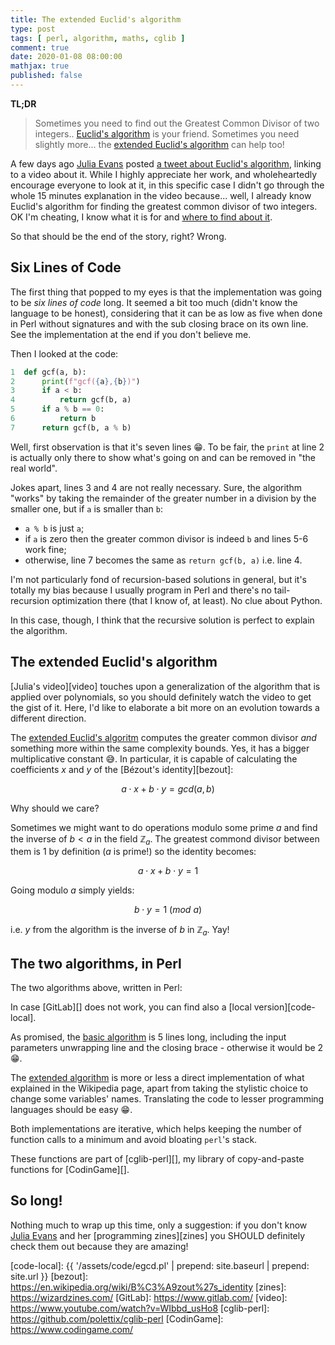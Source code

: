 ```yaml
---
title: The extended Euclid's algorithm
type: post
tags: [ perl, algorithm, maths, cglib ]
comment: true
date: 2020-01-08 08:00:00
mathjax: true
published: false
---
```


**TL;DR**

> Sometimes you need to find out the Greatest Common Divisor of two
> integers.. [Euclid's algorithm][euclid-wiki] is your friend. Sometimes you
> need slightly more... the [extended Euclid's algorithm][eeuclid-wiki] can
> help too!

A few days ago [Julia Evans][] posted [a tweet about Euclid's
algorithm][je-euclid-tweet], linking to a video about it. While I highly
appreciate her work, and wholeheartedly encourage everyone to look at it, in
this specific case I didn't go through the whole 15 minutes explanation in
the video because... well, I already know Euclid's algorithm for finding the
greatest common divisor of two integers. OK I'm cheating, I know what it is
for and [where to find about it][euclid-wiki].

So that should be the end of the story, right? Wrong.

## Six Lines of Code

The first thing that popped to my eyes is that the implementation was going
to be *six lines of code* long. It seemed a bit too much (didn't know the
language to be honest), considering that it can be as low as five when done
in Perl without signatures and with the sub closing brace on its own line.
See the implementation at the end if you don't believe me.

Then I looked at the code:

```python
1  def gcf(a, b):
2      print(f"gcf({a},{b})")
3      if a < b:
4          return gcf(b, a)
5      if a % b == 0:
6          return b
7      return gcf(b, a % b)
```

Well, first observation is that it's seven lines 😁. To be fair, the `print`
at line 2 is actually only there to show what's going on and can be removed
in "the real world".

Jokes apart, lines 3 and 4 are not really necessary. Sure, the algorithm
"works" by taking the remainder of the greater number in a division by the
smaller one, but if `a` is smaller than `b`:

- `a % b` is just `a`;
- if `a` is zero then the greater common divisor is indeed `b` and lines 5-6
  work fine;
- otherwise, line 7 becomes the same as `return gcf(b, a)` i.e. line 4.

I'm not particularly fond of recursion-based solutions in general, but it's
totally my bias because I usually program in Perl and there's no
tail-recursion optimization there (that I know of, at least). No clue about
Python.

In this case, though, I think that the recursive solution is perfect to
explain the algorithm.


## The extended Euclid's algorithm

[Julia's video][video] touches upon a generalization of the algorithm that
is applied over polynomials, so you should definitely watch the video to get
the gist of it. Here, I'd like to elaborate a bit more on an evolution
towards a different direction.

The [extended Euclid's algoritm][eeuclid-wiki] computes the greater common
divisor *and* something more within the same complexity bounds. Yes, it has
a bigger multiplicative constant 😅. In particular, it is capable of
calculating the coefficients $x$ and $y$ of the [Bézout's identity][bezout]:

$$a \cdot x + b \cdot y = gcd(a, b)$$

Why should we care?

Sometimes we might want to do operations modulo some prime $a$ and find the
inverse of $b < a$ in the field $\mathbb{Z}_a$. The greatest commond divisor between
them is 1 by definition ($a$ is prime!) so the identity becomes:

$$a \cdot x + b \cdot y = 1$$

Going modulo $a$ simply yields:

$$b \cdot y = 1\ (mod\ a)$$

i.e. $y$ from the algorithm is the inverse of $b$ in $\mathbb{Z}_a$. Yay!

## The two algorithms, in Perl

The two algorithms above, written in Perl:

<script src="https://gitlab.com/polettix/notechs/snippets/1927534.js"></script>

In case [GitLab][] does not work, you can find also a [local
version][code-local].

As promised, the [basic algorithm][euclid-wiki] is 5 lines long, including
the input parameters unwrapping line and the closing brace - otherwise it
would be 2 😁.

The [extended algorithm][eeuclid-wiki] is more or less a direct
implementation of what explained in the Wikipedia page, apart from taking
the stylistic choice to change some variables' names. Translating the code
to lesser programming languages should be easy 😁.

Both implementations are iterative, which helps keeping the number of
function calls to a minimum and avoid bloating `perl`'s stack.

These functions are part of [cglib-perl][], my library of copy-and-paste
functions for [CodinGame][].

## So long!

Nothing much to wrap up this time, only a suggestion: if you don't know
[Julia Evans][] and her [programming zines][zines] you SHOULD definitely
check them out because they are amazing!

[euclid-wiki]: https://en.wikipedia.org/wiki/Euclidean_algorithm
[eeuclid-wiki]: https://en.wikipedia.org/wiki/Extended_Euclidean_algorithm
[Julia Evans]: https://jvns.ca/
[je-euclid-tweet]: https://twitter.com/b0rk/status/1212490150254694400?s=20
[code-local]: {{ '/assets/code/egcd.pl' | prepend: site.baseurl | prepend: site.url }}
[bezout]: https://en.wikipedia.org/wiki/B%C3%A9zout%27s_identity
[zines]: https://wizardzines.com/
[GitLab]: https://www.gitlab.com/
[video]: https://www.youtube.com/watch?v=WIbbd_usHo8
[cglib-perl]: https://github.com/polettix/cglib-perl
[CodinGame]: https://www.codingame.com/
